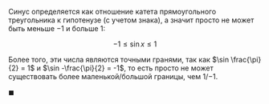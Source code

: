Синус определяется как отношение катета прямоугольного треугольника к гипотенузе (с учетом знака), а значит просто не может быть меньше $-1$ и больше $1$:

$$ -1 \leq \sin x \leq 1 $$

Более того, эти числа являются точными гранями, так как $\sin \frac{\pi}{2} = 1$ и $\sin -\frac{\pi}{2} = -1$, то есть просто не может существовать более маленькой/большой границы, чем $1$/$-1$.

$\blacksquare$